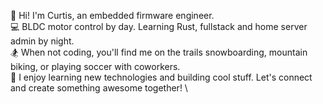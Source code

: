👋 Hi! I'm Curtis, an embedded firmware engineer. \
💻 BLDC motor control by day. Learning Rust, fullstack and home server admin by night. \
🏂 When not coding, you'll find me on the trails snowboarding, mountain biking, or playing soccer with coworkers. \
🌱 I enjoy learning new technologies and building cool stuff. Let's connect and create something awesome together! \

<!---
curtis-marten/curtis-marten is a ✨ special ✨ repository because its `README.md` (this file) appears on your GitHub profile.
You can click the Preview link to take a look at your changes.
--->
